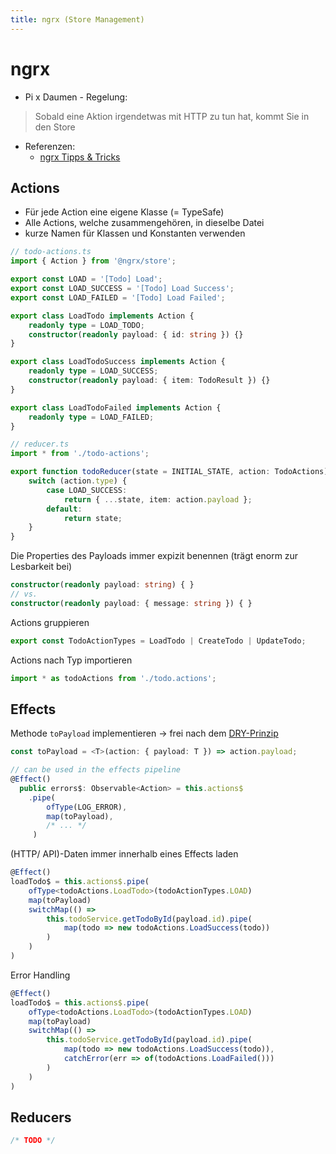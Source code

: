 ```yaml
---
title: ngrx (Store Management)
---
```


# ngrx 

- Pi x Daumen - Regelung:

> Sobald eine Aktion irgendetwas mit HTTP zu tun hat, kommt Sie in den Store

- Referenzen:
    - [ngrx Tipps & Tricks](https://blog.angularindepth.com/ngrx-tips-tricks-69feb20a42a7)

## Actions

- Für jede Action eine eigene Klasse (= TypeSafe)
- Alle Actions, welche zusammengehören, in dieselbe Datei
- kurze Namen für Klassen und Konstanten verwenden

```ts
// todo-actions.ts
import { Action } from '@ngrx/store';

export const LOAD = '[Todo] Load';
export const LOAD_SUCCESS = '[Todo] Load Success';
export const LOAD_FAILED = '[Todo] Load Failed';

export class LoadTodo implements Action {
	readonly type = LOAD_TODO;
	constructor(readonly payload: { id: string }) {}
}

export class LoadTodoSuccess implements Action {
	readonly type = LOAD_SUCCESS;
	constructor(readonly payload: { item: TodoResult }) {}
}

export class LoadTodoFailed implements Action {
	readonly type = LOAD_FAILED;
}
```

```ts reducer.ts
// reducer.ts
import * from './todo-actions';

export function todoReducer(state = INITIAL_STATE, action: TodoActions) {
	switch (action.type) {
		case LOAD_SUCCESS:
			return { ...state, item: action.payload };
		default:
			return state;
	}
}
```

Die Properties des Payloads immer expizit benennen (trägt enorm zur Lesbarkeit bei)

```ts
constructor(readonly payload: string) { }
// vs.
constructor(readonly payload: { message: string }) { }
```

Actions gruppieren

```ts
export const TodoActionTypes = LoadTodo | CreateTodo | UpdateTodo;
```

Actions nach Typ importieren

```ts
import * as todoActions from './todo.actions';
```

## Effects

Methode `toPayload` implementieren -> frei nach dem [DRY-Prinzip](https://de.wikipedia.org/wiki/Don%E2%80%99t_repeat_yourself)

```ts
const toPayload = <T>(action: { payload: T }) => action.payload;

// can be used in the effects pipeline
@Effect()
  public errors$: Observable<Action> = this.actions$
    .pipe(
        ofType(LOG_ERROR),
        map(toPayload),
        /* ... */
     )
```

(HTTP/ API)-Daten immer innerhalb eines Effects laden

```ts
@Effect()
loadTodo$ = this.actions$.pipe(
	ofType<todoActions.LoadTodo>(todoActionTypes.LOAD)
	map(toPayload)
	switchMap(() => 
		this.todoService.getTodoById(payload.id).pipe(
			map(todo => new todoActions.LoadSuccess(todo))
		)
	)
)
```

Error Handling

```ts
@Effect()
loadTodo$ = this.actions$.pipe(
	ofType<todoActions.LoadTodo>(todoActionTypes.LOAD)
	map(toPayload)
	switchMap(() => 
		this.todoService.getTodoById(payload.id).pipe(
			map(todo => new todoActions.LoadSuccess(todo)),
			catchError(err => of(todoActions.LoadFailed()))
		)
	)
)
```

## Reducers

```ts
/* TODO */
```

